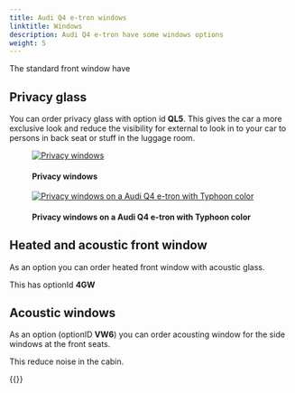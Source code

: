 ```yaml
---
title: Audi Q4 e-tron windows
linktitle: Windows
description: Audi Q4 e-tron have some windows options
weight: 5
---
```

<!-- markdownlint-disable MD033 -->
The standard front window have

## Privacy glass

You can order privacy glass with option id **QL5**. This gives the car a more exclusive look
and reduce the visibility for external to look in to your car to persons in back seat or stuff
in the luggage room. 

<figure>
    <a href="https://media.electrichasgoneaudi.net/multimedia/models/q4-e-tron/exterior/windows/privacywindows.jpg">
        <img src="https://media.electrichasgoneaudi.net/multimedia/models/q4-e-tron/exterior/windows/privacywindowss.jpg"
        class="img-fluid" alt="Privacy windows" title="Privacy windows">
    </a>
    <figcaption><h4>Privacy windows</h4></figcaption>
</figure>

<figure>
    <a href="https://media.electrichasgoneaudi.net/multimedia/models/q4-e-tron/exterior/windows/paint_typhoongrey_2.jpg">
        <img src="https://media.electrichasgoneaudi.net/multimedia/models/q4-e-tron/exterior/windows/paint_typhoongrey_2s.jpg"
        class="img-fluid" alt="Privacy windows on a Audi Q4 e-tron with Typhoon color" title="Privacy windows on a Audi Q4 e-tron with Typhoon color">
    </a>
    <figcaption><h4>Privacy windows on a Audi Q4 e-tron with Typhoon color</h4></figcaption>
</figure>

## Heated and acoustic front window

As an option you can order heated front window with acoustic glass. 

This has optionId **4GW**

## Acoustic windows

As an option (optionID **VW6**) you can order acousting window for the side windows at the front seats. 

This reduce noise in the cabin.

{{<children description="true" />}}
